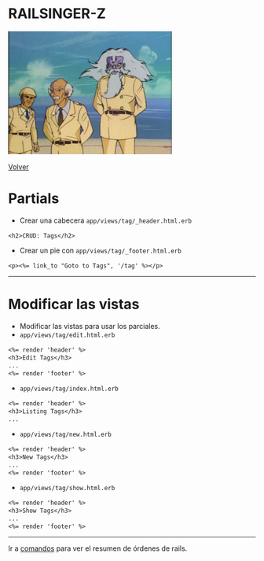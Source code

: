 
# RAILSINGER-Z

![](images/cientificos.png)

[Volver](README.md)

# Partials

* Crear una cabecera `app/views/tag/_header.html.erb`
```
<h2>CRUD: Tags</h2>
```

* Crear un pie con `app/views/tag/_footer.html.erb`
```
<p><%= link_to "Goto to Tags", '/tag' %></p>
```

---

# Modificar las vistas

* Modificar las vistas para usar los parciales.
* `app/views/tag/edit.html.erb`
```
<%= render 'header' %>
<h3>Edit Tags</h3>
...
<%= render 'footer' %>
```
* `app/views/tag/index.html.erb`
```
<%= render 'header' %>
<h3>Listing Tags</h3>
...
```
* `app/views/tag/new.html.erb`
```
<%= render 'header' %>
<h3>New Tags</h3>
...
<%= render 'footer' %>
```
* `app/views/tag/show.html.erb`
```
<%= render 'header' %>
<h3>Show Tags</h3>
...
<%= render 'footer' %>
```

---

Ir a [comandos](99-commands.md) para ver el resumen de órdenes de rails.
